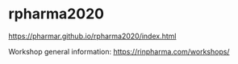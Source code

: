 # rpharma2020


https://pharmar.github.io/rpharma2020/index.html

Workshop general information: https://rinpharma.com/workshops/
